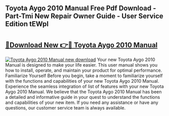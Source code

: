 ## Toyota Aygo 2010 Manual Free Pdf Download - Part-Tmi New Repair Owner Guide - User Service Edition tEWpI

# <h2><a href="http://cf15107.oget.top/?id=Toyota+Aygo+2010+Manual">🔗Download New 👉🔴 Toyota Aygo 2010 Manual</a></h2>

[![Toyota Aygo 2010 Manual new download](https://i.imgur.com/5g1atiW.png)](http://cf15107.oget.top/?id=Toyota+Aygo+2010+Manual)
Your new Toyota Aygo 2010 Manual is designed to make your life easier. This user manual shows you how to install, operate, and maintain your product for optimal performance. Familiarize Yourself Before you begin, take a moment to familiarize yourself with the functions and capabilities of your new Toyota Aygo 2010 Manual. Experience the seamless integration of list of features with your new Toyota Aygo 2010 Manual. We believe that the Toyota Aygo 2010 Manual has been a detailed and informative guide in your quest to understand the functions and capabilities of your new item. If you need any assistance or have any questions, our customer service team is always available.
